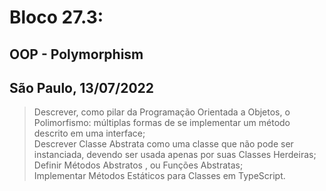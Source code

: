 # Bloco 27.3:

## OOP - Polymorphism
## São Paulo, 13/07/2022

> Descrever, como pilar da Programação Orientada a Objetos, o Polimorfismo: múltiplas formas de se implementar um método descrito em uma interface;\
> Descrever Classe Abstrata como uma classe que não pode ser instanciada, devendo ser usada apenas por suas Classes Herdeiras;\
> Definir Métodos Abstratos , ou Funções Abstratas;\
> Implementar Métodos Estáticos para Classes em TypeScript.
